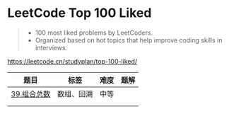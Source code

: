 # LeetCode Top 100 Liked

> - 100 most liked problems by LeetCoders.
> - Organized based on hot topics that help improve coding skills in interviews.

https://leetcode.cn/studyplan/top-100-liked/

|                             题目                             |    标签    | 难度 | 题解 |
| :----------------------------------------------------------: | :--------: | :--: | :--: |
| [39.组合总数](https://leetcode.cn/problems/combination-sum/) | 数组、回溯 | 中等 |      |
|                                                              |            |      |      |
|                                                              |            |      |      |


